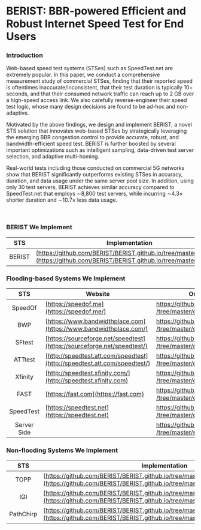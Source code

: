 # BERIST: BBR-powered Efficient and Robust Internet Speed Test for End Users



### Introduction
Web-based speed test systems (STSes) such as SpeedTest.net are extremely popular. In this paper, we conduct a comprehensive measurement study of commercial STSes, finding that their reported speed is oftentimes inaccurate/inconsistent, that their test duration is typically 10+ seconds, and that their consumed network traffic can reach up to 2 GB over a high-speed access link. We also carefully reverse-engineer their speed test logic, whose many design decisions are found to be ad-hoc and non-adaptive.

Motivated by the above findings, we design and implement BERIST, a novel STS solution that innovates web-based STSes by strategically leveraging the emerging BBR congestion control to provide accurate, robust, and bandwidth-efficient speed test. BERIST is further boosted by several important optimizations such as intelligent sampling, data-driven test server selection, and adaptive multi-homing.

Real-world tests including those conducted on commercial 5G networks show that BERIST significantly outperforms existing STSes in accuracy, duration, and data usage under the same server pool size. In addition, using only 30 test servers, BERIST achieves similar accuracy compared to SpeedTest.net that employs ∼8,800 test servers, while incurring ∼4.3× shorter duration and ∼10.7× less data usage.

<br/>

### BERIST We Implement



|STS|Implementation|
|:----:|------|
|BERIST|[https://github.com/BERIST/BERIST.github.io/tree/master/BERIST/](https://github.com/BERIST/BERIST.github.io/tree/master/BERIST/)|


### Flooding-based Systems We Implement



<style>
table th:nth-of-type(1) {
    width: 150px;
}
table th:nth-of-type(2) {
    width: 150px;
}
table th:nth-of-type(3) {
    width: 150px;
}
</style>


|STS|Website|Our Implementation        |
|:----:|------|------|
|SpeedOf|[https://speedof.me](https://speedof.me/)|[https://github.com/BERIST/BERIST.github.io<br/>/tree/master/client-Speedof.me/](https://github.com/BERIST/BERIST.github.io/tree/master/client-Speedof.me/)|
|BWP|[https://www.bandwidthplace.com](https://www.bandwidthplace.com/)|[https://github.com/BERIST/BERIST.github.io<br/>/tree/master/client-BandwidthPlace](https://github.com/BERIST/BERIST.github.io/tree/master/client-BandwidthPlace/)|
|SFtest|[https://sourceforge.net/speedtest](https://sourceforge.net/speedtest/)|[https://github.com/BERIST/BERIST.github.io<br/>/tree/master/client-SourceForge/](https://github.com/BERIST/BERIST.github.io/tree/master/client-SourceForge/)|
|ATTtest|[http://speedtest.att.com/speedtest](http://speedtest.att.com/speedtest/)|[https://github.com/BERIST/BERIST.github.io<br/>/tree/master/client-ATTSpeedTest/](https://github.com/BERIST/BERIST.github.io/tree/master/client-ATTSpeedTest/)|
|Xfinity|[http://speedtest.xfinity.com/](http://speedtest.xfinity.com)|[https://github.com/BERIST/BERIST.github.io<br/>/tree/master/client-XFinity/](https://github.com/BERIST/BERIST.github.io/tree/master/client-XFinity/)|
|FAST|[https://fast.com](https://fast.com)|[https://github.com/BERIST/BERIST.github.io<br/>/tree/master/client-Fast.com/](https://github.com/BERIST/BERIST.github.io/tree/master/client-Fast.com/)|
|SpeedTest|[https://speedtest.net](https://speedtest.net)|[https://github.com/BERIST/BERIST.github.io<br/>/tree/master/client-SpeedTest.net/](https://github.com/BERIST/BERIST.github.io/tree/master/client-SpeedTest.net/)|
|Server Side| |[https://github.com/BERIST/BERIST.github.io<br/>/tree/master/serverScripts/](https://github.com/BERIST/BERIST.github.io/tree/master/serverScripts/)|

### Non-flooding Systems We Implement


|STS|Implementation|
|:----:|------|
|TOPP|[https://github.com/BERIST/BERIST.github.io/tree/master/nonFlooding/TOPP.cpp](https://github.com/BERIST/BERIST.github.io/tree/master/nonFlooding/)|
|IGI|[https://github.com/BERIST/BERIST.github.io/tree/master/nonFlooding/IGI.cpp](https://github.com/BERIST/BERIST.github.io/tree/master/nonFlooding/)|
|PathChirp|[https://github.com/BERIST/BERIST.github.io/tree/master/nonFlooding/PathChirp.cpp](https://github.com/BERIST/BERIST.github.io/tree/master/nonFlooding/)|


